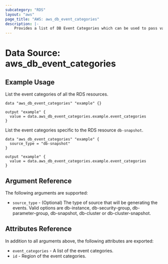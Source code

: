 ```yaml
---
subcategory: "RDS"
layout: "aws"
page_title: "AWS: aws_db_event_categories"
description: |-
    Provides a list of DB Event Categories which can be used to pass values into DB Event Subscription.
---
```


# Data Source: aws_db_event_categories

## Example Usage

List the event categories of all the RDS resources.

```hcl
data "aws_db_event_categories" "example" {}

output "example" {
  value = data.aws_db_event_categories.example.event_categories
}
```

List the event categories specific to the RDS resource `db-snapshot`.

```hcl
data "aws_db_event_categories" "example" {
  source_type = "db-snapshot"
}

output "example" {
  value = data.aws_db_event_categories.example.event_categories
}
```

## Argument Reference

The following arguments are supported:

* `source_type` - (Optional) The type of source that will be generating the events. Valid options are db-instance, db-security-group, db-parameter-group, db-snapshot, db-cluster or db-cluster-snapshot.

## Attributes Reference

In addition to all arguments above, the following attributes are exported:

* `event_categories` - A list of the event categories.
* `id` - Region of the event categories.
